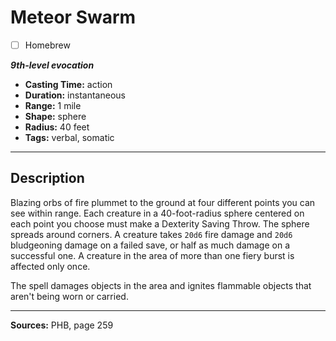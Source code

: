 # Meteor Swarm
- [ ] Homebrew

***9th-level evocation***
- **Casting Time:** action
- **Duration:** instantaneous
- **Range:** 1 mile
- **Shape:** sphere
- **Radius:** 40 feet
- **Tags:** verbal, somatic

---

## Description
Blazing orbs of fire plummet to the ground at four different points you can see within range.
Each creature in a 40-foot-radius sphere centered on each point you choose must make a Dexterity Saving Throw.
The sphere spreads around corners.
A creature takes `20d6` fire damage and `20d6` bludgeoning damage on a failed save, or half as much damage on a successful one.
A creature in the area of more than one fiery burst is affected only once.

The spell damages objects in the area and ignites flammable objects that aren't being worn or carried.

---

**Sources:** PHB, page 259
